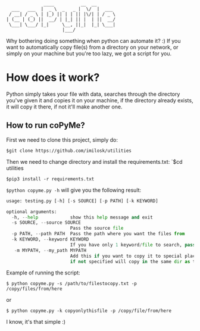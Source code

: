 ```
              ____          __  __       
  ___   ___  |  _ \  _   _ |  \/  |  ___ 
 / __| / _ \ | |_) || | | || |\/| | / _ \
| (__ | (_) ||  __/ | |_| || |  | ||  __/
 \___| \___/ |_|     \__, ||_|  |_| \___|
                     |___/

```
Why bothering doing something when python can automate it? :) If you want to automatically copy file(s) from a directory on your network, or simply on your machine but you're too lazy, we got a script for you.
# How does it work?
Python simply takes your file with data, searches through the directory you've given it and copies it on your machine, if the directory already exists, it will copy it there, if not it'll make another one. 

## How to run coPyMe?

First we need to clone this project, simply do:

`$git clone https://github.com/imilosk/utilities`

Then we need to change directory and install the requirements.txt:
`$cd utilities 

`$pip3 install -r requirements.txt`

`$python copyme.py -h` will give you the following result:
```python
usage: testing.py [-h] [-s SOURCE] [-p PATH] [-k KEYWORD]

optional arguments:
  -h, --help            show this help message and exit
  -s SOURCE, --source SOURCE
                        Pass the source file
  -p PATH, --path PATH  Pass the path where you want the files from
  -k KEYWORD, --keyword KEYWORD
                        If you have only 1 keyword/file to search, pass it.
   -m MYPATH, --my_path MYPATH
                        Add this if you want to copy it to special place,
                        if not specified will copy in the same dir as the script
```

Example of running the script:

`$ python copyme.py -s /path/to/filestocopy.txt -p /copy/files/from/here`

or

`$ python copyme.py -k copyonlythisfile -p /copy/file/from/here`

I know, it's that simple :)
